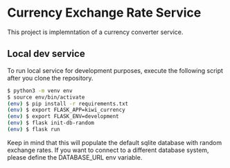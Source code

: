 # Currency Exchange Rate Service

This project is implemntation of a currency converter service.

## Local dev service

To run local service for development purposes, execute the following script after you clone the repository.

```bash
$ python3 -m venv env
$ source env/bin/activate
(env) $ pip install -r requirements.txt
(env) $ export FLASK_APP=kiwi_currency
(env) $ export FLASK_ENV=development
(env) $ flask init-db-random
(env) $ flask run
```

Keep in mind that this will populate the default sqlite database with random exchange rates.
If you want to connect to a different database system, please define the DATABASE_URL env variable.
